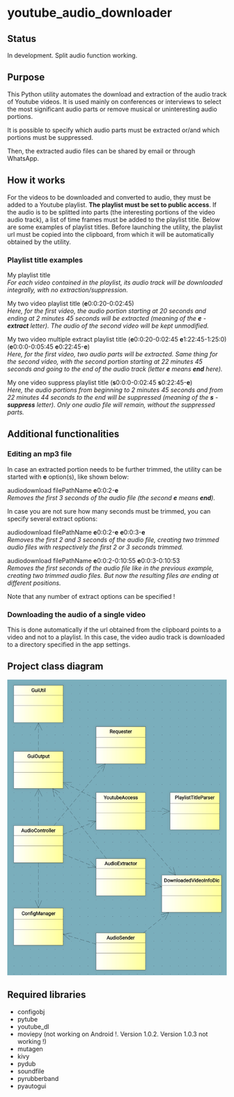 # youtube_audio_downloader

## Status
In development. Split audio function working.

## Purpose
This Python utility automates the download and extraction of the audio track of 
Youtube videos. It is used mainly on conferences or interviews to select the 
most significant audio parts or remove musical or uninteresting audio portions.

It is possible to specify which audio parts must be extracted or/and which
portions must be suppressed.

Then, the extracted audio files can be shared by email or through WhatsApp.

## How it works
For the videos to be downloaded and converted to audio, they must be added to
a Youtube playlist. **The playlist must be set to public access**. If the audio
is to be splitted into parts (the interesting portions of the video audio
track), a list of time frames must be added to the playlist title. Below are
some examples of playlist titles. Before launching the utility, the playlist
url must be copied into the clipboard, from which it will be automatically 
obtained by the utility.

### Playlist title examples
My playlist title  
*For each video contained in the playlist, its audio track will be downloaded
integrally, with no extraction/suppression.*

My two video playlist title (**e**0:0:20-0:02:45)  
*Here, for the first video, the audio portion starting at 20 seconds and ending
at 2 minutes 45 seconds will be extracted (meaning of the **e** - **extract** letter). The audio
of the second video will be kept unmodified.*

My two video multiple extract playlist title (**e**0:0:20-0:02:45 **e**1:22:45-1:25:0) (**e**0:0:0-0:05:45 **e**0:22:45-**e**)  
*Here, for the first video, two audio parts will be extracted. Same thing for
the second video, with the second portion starting at 22 minutes 45 seconds and going
to the end of the audio track (letter **e** means **end** here).*

My one video suppress playlist title (**s**0:0:0-0:02:45 **s**0:22:45-**e**)  
*Here, the audio portions from beginning to 2 minutes 45 seconds and from
22 minutes 44 seconds to the end will be suppressed (meaning of the
**s** - **suppress** letter). Only one audio file will remain, without the 
suppressed parts.*

## Additional functionalities

### Editing an mp3 file
In case an extracted portion needs to be further trimmed, the utility
can be started with **e** option(s), like shown below:

audiodownload filePathName **e**0:0:2-**e**  
*Removes the first 3 seconds of the audio file (the second **e** 
means **end**).*

In case you are not sure how many seconds must be trimmed, you can 
specify several extract options: 

audiodownload filePathName **e**0:0:2-**e** **e**0:0:3-**e**  
*Removes the first 2 and 3 seconds of the audio file, creating two 
trimmed audio files with respectively the first 2 or 3 seconds 
trimmed.*

audiodownload filePathName **e**0:0:2-0:10:55 **e**0:0:3-0:10:53  
*Removes the first seconds of the audio file like in the previous 
example, creating two trimmed audio files. But now the resulting
files are ending at different positions.*

Note that any number of extract options can be specified !

### Downloading the audio of a single video
This is done automatically if the url obtained from the clipboard points to a
video and not to a playlist. In this case, the video audio track is 
downloaded to a directory specified in the app settings.

## Project class diagram
<p align="center">
  <img src="images/class_diagram.jpg" width="600" title="Transfer File class diagram">
</p>

## Required libraries
- configobj
- pytube
- youtube_dl
- moviepy (not working on Android !. Version 1.0.2. Version 1.0.3 not working !)
- mutagen
- kivy
- pydub
- soundfile
- pyrubberband
- pyautogui